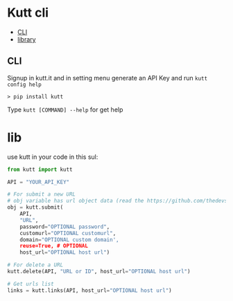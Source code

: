 # Kutt cli

- [CLI](https://github.com/realamirali/kutt-cli#cli)
- [library](https://github.com/realamirali/kutt-cli#lib)

## CLI

Signup in kutt.it and in setting menu generate an API Key and run `kutt config help`

```
> pip install kutt
```
Type `kutt [COMMAND] --help` for get help

# lib

use kutt in your code in this sul:  
```python
from kutt import kutt

API = "YOUR_API_KEY"

# For submit a new URL
# obj variable has url object data (read the https://github.com/thedevs-network/kutt#api document)
obj = kutt.submit(
    API,
    "URL",
    password="OPTIONAL password",
    customurl="OPTIONAL customurl",
    domain="OPTIONAL custom domain',
    reuse=True, # OPTIONAL
    host_url="OPTIONAL host url")

# For delete a URL
kutt.delete(API, "URL or ID", host_url="OPTIONAL host url")

# Get urls list
links = kutt.links(API, host_url="OPTIONAL host url")
```
